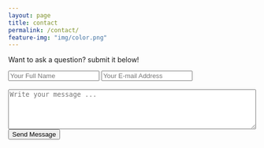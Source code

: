 ```yaml
---
layout: page
title: contact
permalink: /contact/
feature-img: "img/color.png"
---
```


Want to ask a question? submit it below!
<form action="https://getsimpleform.com/messages?form_api_token=_yourtoken_" method="post">
  <!-- the redirect_to is optional, the form will redirect to the referrer on submission -->
  <input type='hidden' name='redirect_to' value='http://estephens6.github.io/thank-you/' />
  <input type='text' name='name' placeholder='Your Full Name' />
  <input type='email' name='email' placeholder='Your E-mail Address' />
  <br>
  <br>
  <textarea name='message' rows="5" cols="60" placeholder='Write your message ...'></textarea>
  <br>
  <input type='submit' value='Send Message' />
</form>


